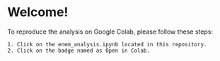 # Welcome!

To reproduce the analysis on Google Colab, please follow these steps:

    1. Click on the enem_analysis.ipynb located in this repository.
    2. Click on the badge named as Open in Colab.
